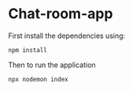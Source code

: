 # Chat-room-app

First install the dependencies using:
```
npm install
```
Then to run the application
```
npx nodemon index
```

